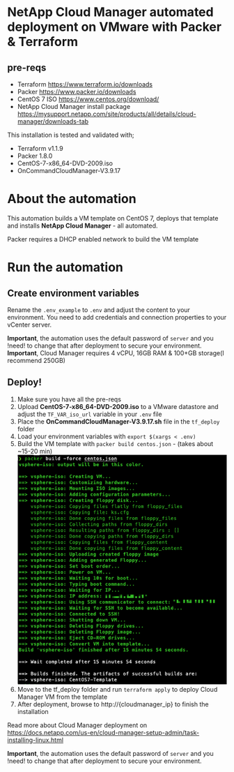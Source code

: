 # NetApp Cloud Manager automated deployment on VMware with Packer & Terraform

## pre-reqs

* Terraform https://www.terraform.io/downloads
* Packer https://www.packer.io/downloads
* CentOS 7 ISO https://www.centos.org/download/
* NetApp Cloud Manager install package https://mysupport.netapp.com/site/products/all/details/cloud-manager/downloads-tab

This installation is tested and validated with;

* Terraform v1.1.9
* Packer 1.8.0
* CentOS-7-x86_64-DVD-2009.iso
* OnCommandCloudManager-V3.9.17

# About the automation

This automation builds a VM template on CentOS 7, deploys that template and installs **NetApp Cloud Manager** - all automated.

Packer requires a DHCP enabled network to build the VM template

# Run the automation

## Create environment variables

Rename the `.env_example` to `.env` and adjust the content to your environment. You need to add credentials and connection properties to your vCenter server.

**Important**, the automation uses the default password of `server` and you !need! to change that after deployment to secure your environment.
**Important**, Cloud Manager requires 4 vCPU, 16GB RAM & 100+GB storage(I recommend 250GB)

## Deploy!

1. Make sure you have all the pre-reqs
2. Upload **CentOS-7-x86_64-DVD-2009.iso** to a VMware datastore and adjust the `TF_VAR_iso_url` variable in your `.env` file
3. Place the **OnCommandCloudManager-V3.9.17.sh** file in the `tf_deploy` folder
4. Load your environment variables with `export $(xargs < .env)`
5. Build the VM template with `packer build centos.json` - (takes about ~15-20 min)
![Cloud Manager Packer screenshot](img/cloudmanager_packer.png)
6. Move to the tf_deploy folder and run `terraform apply` to deploy Cloud Manager VM from the template
7. After deployment, browse to http://{cloudmanager_ip} to finish the installation

Read more about Cloud Manager deployment on https://docs.netapp.com/us-en/cloud-manager-setup-admin/task-installing-linux.html

**Important**, the automation uses the default password of `server` and you !need! to change that after deployment to secure your environment.